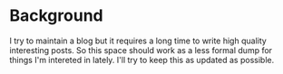 # Background

I try to maintain a blog but it requires a long time to write high quality interesting posts. So this space should work as a less formal dump for things I'm intereted in lately. I'll try to keep this as updated as possible.

